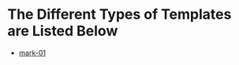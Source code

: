 # The Different Types of Templates are Listed Below

* [mark-01][mark-01-directory-link]

[mark-01-directory-link]: ../Portfolio_Site/mark-01 "Mark-01 Folder Link"